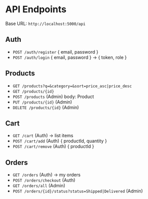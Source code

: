 
# API Endpoints

Base URL: `http://localhost:5000/api`

## Auth
- `POST /auth/register` { email, password }
- `POST /auth/login` { email, password } -> { token, role }

## Products
- `GET /products?q=&category=&sort=price_asc|price_desc`
- `GET /products/{id}`
- `POST /products` (Admin) body: Product
- `PUT /products/{id}` (Admin)
- `DELETE /products/{id}` (Admin)

## Cart
- `GET /cart` (Auth) -> list items
- `POST /cart/add` (Auth) { productId, quantity }
- `POST /cart/remove` (Auth) { productId }

## Orders
- `GET /orders` (Auth) -> my orders
- `POST /orders/checkout` (Auth)
- `GET /orders/all` (Admin)
- `POST /orders/{id}/status?status=Shipped|Delivered` (Admin)

